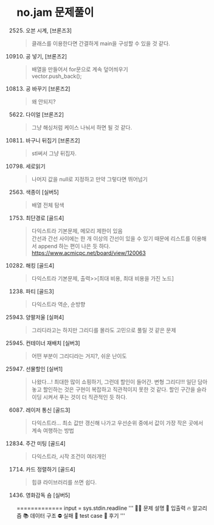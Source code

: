 no.jam 문제풀이
===========
2525. 오븐 시계, [브론즈3]  
>클래스를 이용한다면 간결하게 main을 구성할 수 있을 것 같다.  
10910. 공 넣기, [브론즈2]
>배열을 만들어서 for문으로 계속 덮어씌우기   
vector.push_back();
10813. 공 바꾸기 [브론즈2]   
>왜 안되지?
5622. 다이얼 [브론즈2]   
>그냥 해싱처럼 케이스 나눠서 하면 될 것 같다.
10811. 바구니 뒤집기 [브론즈2]
>stl써서 그냥 뒤집자.
10798. 세로읽기
>나머지 값을 null로 지정하고 만약 그렇다면 뛰어넘기
2563. 색종이 [실버5]
>배열 전체 탐색
1753. 최단경로 [골드4]
>다익스트라 기본문제, 메모리 제한이 있음   
간선과 간선 사이에는 한 개 이상의 간선이 있을 수 있기 때문에 리스트를 이용해서 append 하는 편이 나은 듯 하다.
https://www.acmicpc.net/board/view/120063
10282. 해킹 [골드4]
>다익스트라 기본문제, 출력>>[최대 비용, 최대 비용을 가진 노드]
1238. 파티 [골드3]
>다익스트라 역순, 순방향
25943. 양팔저울 [실퍼4]
>그리디라고는 하지만 그리디를 몰라도 고민으로 풀릴 것 같은 문제
25945. 컨테이너 재배치 [실버3]
>어떤 부분이 그리디라는 거지?, 쉬운 난이도
25947. 선물할인 [실버1]
>나왔다...! 최대한 많이 쇼핑하기, 그런데 할인이 들어간. 변형 그리디!!!
일단 담아놓고 할인하는 것은 구현이 복잡하고 직관적이지 못한 것 같다. 할인 구간을 슬라이딩 시켜서 푸는 것이 더 직관적인 듯 하다.
6087. 레이저 통신 [골드3]
>다익스트라... 최소 값만 갱신해 나가고 우선순위 중에서 값이 가장 작은 곳에서 계속 여행하는 방법
12834. 주간 미팅 [골드4]
>다익스트라, 시작 조건이 여러개인
1714. 카드 정렬하기 [골드4]
>힙큐 라이브러리를 쓰면 쉽다.
1436. 영화감독 숌 [실버5]
>

=============
input = sys.stdin.readline
'''
💁‍♂️ 문제 설명
🎯 입출력
🔥 알고리즘
📚 데이터 구조
⛔️ 실패
🎲 test case
📝 후기
'''